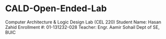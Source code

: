 # CALD-Open-Ended-Lab
Computer Architecture &amp; Logic Design Lab (CEL 220) Student Name: Hasan Zahid Enrollment #: 01-131232-028 Teacher: Engr. Aamir Sohail Dept of SE, BUIC

